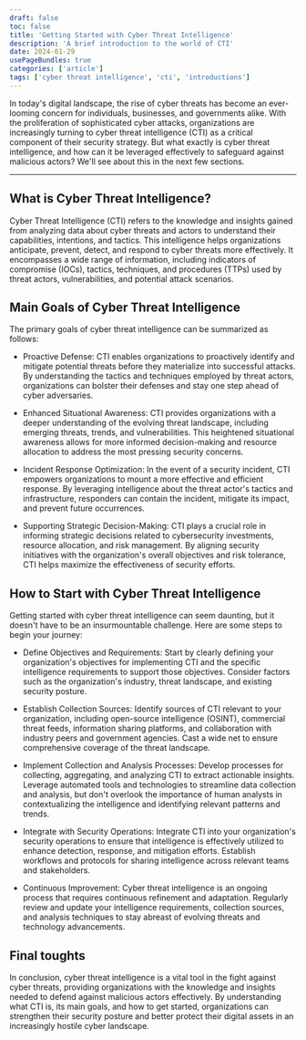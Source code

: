 ```yaml
---
draft: false
toc: false
title: 'Getting Started with Cyber Threat Intelligence'
description: 'A brief introduction to the world of CTI'
date: 2024-01-29
usePageBundles: true
categories: ['article'] 
tags: ['cyber threat intelligence', 'cti', 'introductions'] 
---
```

 
 
In today's digital landscape, the rise of cyber threats has become an ever-looming concern for individuals, businesses, and governments alike. With the proliferation of sophisticated cyber attacks, organizations are increasingly turning to cyber threat intelligence (CTI) as a critical component of their security strategy. But what exactly is cyber threat intelligence, and how can it be leveraged effectively to safeguard against malicious actors? We'll see about this in the next few sections.
 
<!--more-->
***
 


## What is Cyber Threat Intelligence?

Cyber Threat Intelligence (CTI) refers to the knowledge and insights gained from analyzing data about cyber threats and actors to understand their capabilities, intentions, and tactics. This intelligence helps organizations anticipate, prevent, detect, and respond to cyber threats more effectively. It encompasses a wide range of information, including indicators of compromise (IOCs), tactics, techniques, and procedures (TTPs) used by threat actors, vulnerabilities, and potential attack scenarios.

## Main Goals of Cyber Threat Intelligence

The primary goals of cyber threat intelligence can be summarized as follows:

- Proactive Defense: CTI enables organizations to proactively identify and mitigate potential threats before they materialize into successful attacks. By understanding the tactics and techniques employed by threat actors, organizations can bolster their defenses and stay one step ahead of cyber adversaries.

- Enhanced Situational Awareness: CTI provides organizations with a deeper understanding of the evolving threat landscape, including emerging threats, trends, and vulnerabilities. This heightened situational awareness allows for more informed decision-making and resource allocation to address the most pressing security concerns.

- Incident Response Optimization: In the event of a security incident, CTI empowers organizations to mount a more effective and efficient response. By leveraging intelligence about the threat actor's tactics and infrastructure, responders can contain the incident, mitigate its impact, and prevent future occurrences.

- Supporting Strategic Decision-Making: CTI plays a crucial role in informing strategic decisions related to cybersecurity investments, resource allocation, and risk management. By aligning security initiatives with the organization's overall objectives and risk tolerance, CTI helps maximize the effectiveness of security efforts.

## How to Start with Cyber Threat Intelligence

Getting started with cyber threat intelligence can seem daunting, but it doesn't have to be an insurmountable challenge. Here are some steps to begin your journey:

- Define Objectives and Requirements: Start by clearly defining your organization's objectives for implementing CTI and the specific intelligence requirements to support those objectives. Consider factors such as the organization's industry, threat landscape, and existing security posture.

- Establish Collection Sources: Identify sources of CTI relevant to your organization, including open-source intelligence (OSINT), commercial threat feeds, information sharing platforms, and collaboration with industry peers and government agencies. Cast a wide net to ensure comprehensive coverage of the threat landscape.

- Implement Collection and Analysis Processes: Develop processes for collecting, aggregating, and analyzing CTI to extract actionable insights. Leverage automated tools and technologies to streamline data collection and analysis, but don't overlook the importance of human analysts in contextualizing the intelligence and identifying relevant patterns and trends.

- Integrate with Security Operations: Integrate CTI into your organization's security operations to ensure that intelligence is effectively utilized to enhance detection, response, and mitigation efforts. Establish workflows and protocols for sharing intelligence across relevant teams and stakeholders.

- Continuous Improvement: Cyber threat intelligence is an ongoing process that requires continuous refinement and adaptation. Regularly review and update your intelligence requirements, collection sources, and analysis techniques to stay abreast of evolving threats and technology advancements.

## Final toughts 
In conclusion, cyber threat intelligence is a vital tool in the fight against cyber threats, providing organizations with the knowledge and insights needed to defend against malicious actors effectively. By understanding what CTI is, its main goals, and how to get started, organizations can strengthen their security posture and better protect their digital assets in an increasingly hostile cyber landscape.